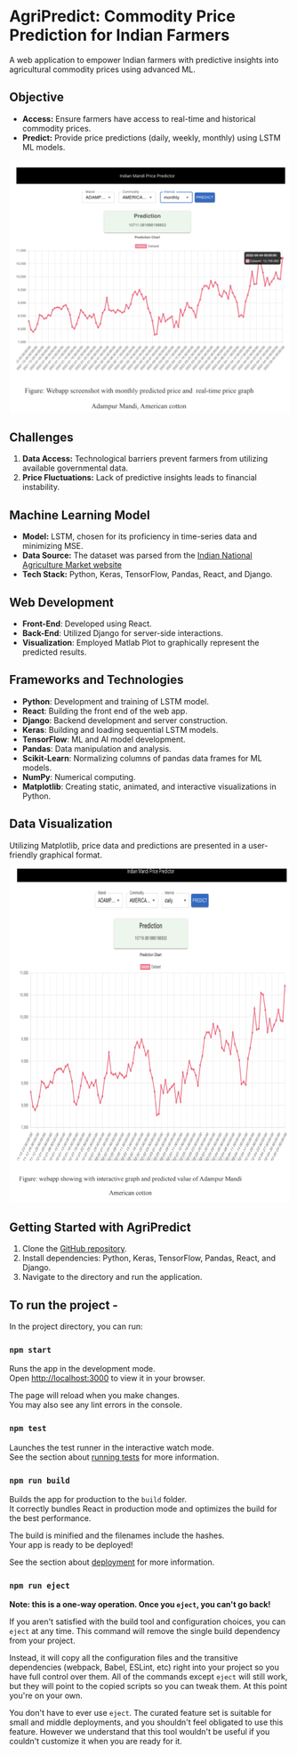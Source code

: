 # AgriPredict: Commodity Price Prediction for Indian Farmers

A web application to empower Indian farmers with predictive insights into agricultural commodity prices using advanced ML.

## Objective
- **Access:** Ensure farmers have access to real-time and historical commodity prices.
- **Predict:** Provide price predictions (daily, weekly, monthly) using LSTM ML models.

![Price Prediction](/images/cottonPricePredictionMonthly.png)
## Challenges
1. **Data Access:** Technological barriers prevent farmers from utilizing available governmental data.
2. **Price Fluctuations:** Lack of predictive insights leads to financial instability.

## Machine Learning Model
- **Model:** LSTM, chosen for its proficiency in time-series data and minimizing MSE.
- **Data Source:** The dataset was parsed from the [Indian National Agriculture Market website](https://enam.gov.in/)
- **Tech Stack:** Python, Keras, TensorFlow, Pandas, React, and Django.
  
## Web Development
- **Front-End**: Developed using React.
- **Back-End**: Utilized Django for server-side interactions.
- **Visualization**: Employed Matlab Plot to graphically represent the predicted results.

## Frameworks and Technologies
- **Python**: Development and training of LSTM model.
- **React**: Building the front end of the web app.
- **Django**: Backend development and server construction.
- **Keras**: Building and loading sequential LSTM models.
- **TensorFlow**: ML and AI model development.
- **Pandas**: Data manipulation and analysis.
- **Scikit-Learn**: Normalizing columns of pandas data frames for ML models.
- **NumPy**: Numerical computing.
- **Matplotlib**: Creating static, animated, and interactive visualizations in Python.

## Data Visualization
Utilizing Matplotlib, price data and predictions are presented in a user-friendly graphical format.

![Data Visualization](/images/cottonPricePredictionDaily.png)


## Getting Started with AgriPredict
1. Clone the [GitHub repository](#).
2. Install dependencies: Python, Keras, TensorFlow, Pandas, React, and Django.
3. Navigate to the directory and run the application.

## To run the project - 
In the project directory, you can run:
### `npm start`

Runs the app in the development mode.\
Open [http://localhost:3000](http://localhost:3000) to view it in your browser.

The page will reload when you make changes.\
You may also see any lint errors in the console.

### `npm test`

Launches the test runner in the interactive watch mode.\
See the section about [running tests](https://facebook.github.io/create-react-app/docs/running-tests) for more information.

### `npm run build`

Builds the app for production to the `build` folder.\
It correctly bundles React in production mode and optimizes the build for the best performance.

The build is minified and the filenames include the hashes.\
Your app is ready to be deployed!

See the section about [deployment](https://facebook.github.io/create-react-app/docs/deployment) for more information.

### `npm run eject`

**Note: this is a one-way operation. Once you `eject`, you can't go back!**

If you aren't satisfied with the build tool and configuration choices, you can `eject` at any time. This command will remove the single build dependency from your project.

Instead, it will copy all the configuration files and the transitive dependencies (webpack, Babel, ESLint, etc) right into your project so you have full control over them. All of the commands except `eject` will still work, but they will point to the copied scripts so you can tweak them. At this point you're on your own.

You don't have to ever use `eject`. The curated feature set is suitable for small and middle deployments, and you shouldn't feel obligated to use this feature. However we understand that this tool wouldn't be useful if you couldn't customize it when you are ready for it.
